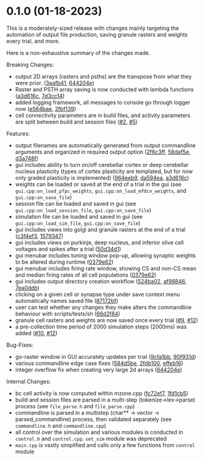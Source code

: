  # 0.1.0 (01-18-2023)

This is a moderately-sized release with changes mainly targeting the automation of output file production,
saving granule rasters and weights every trial, and more.

Here is a non-exhaustive summary of the changes made.

Breaking Changes:

- output 2D arrays (rasters and psths) are the transpose from what they were prior.
  ([3eafb41](https://github.com/gawdSim/CbmSim/commit/3eafb41), [644204e](https://github.com/gawdSim/CbmSim/commit/644204e))   
- Raster and PSTH array saving is now conducted with lambda functions ([a3d616c](https://github.com/gawdSim/CbmSim/commit/a3d616c),
  [7d3cc14](https://github.com/gawdSim/CbmSim/commit/7d3cc14))
- added logging framework, all messages to console go through logger now ([e564bae](https://github.com/gawdSim/CbmSim/commit/e564bae),
  [2fbf139](https://github.com/gawdSim/CbmSim/commit/2fbf139))
- cell connectivity parameters are in build files, and activity parameters are split between build and session files 
  ([#2](https://github.com/gawdSim/CbmSim/pull/2), [#5](https://github.com/gawdSim/CbmSim/pull/5))

Features:

- output filenames are automatically generated from output commandline arguments and organized in required output option
  ([2f6c3ff](https://github.com/gawdSim/CbmSim/commit/2f6c3ff), [58daf5e](https://github.com/gawdSim/CbmSim/commit/58daf5e),
   [d3a748f](https://github.com/gawdSim/CbmSim/commit/d3a748f))
- gui includes ability to turn on/off cerebellar cortex or deep cerebellar nucleus plasticity (types of cortex plasticity
  are templated, but for now only graded plasticity is implemented) ([964eeb9](https://github.com/gawdSim/CbmSim/commit/964eeb9),
  [da594ea](https://github.com/gawdSim/CbmSim/commit/da594ea), [a3d616c](https://github.com/gawdSim/CbmSim/commit/a3d616c))
- weights can be loaded or saved at the end of a trial in the gui (see `gui.cpp:on_load_pfpc_weights`, `gui.cpp:on_load_mfdcn_weights`,
  and `gui.cpp:on_save_file`)
- session file can be loaded and saved in gui (see `gui.cpp:on_load_session_file`, `gui.cpp:on_save_file`)
- simulation file can be loaded and saved in gui (see `gui.cpp:on_load_sim_file`, `gui.cpp:on_save_file`)
- gui includes views into golgi and granule rasters at the end of a trial ([c3f4ef3](https://github.com/gawdSim/CbmSim/commit/c3f4ef3),
  [1579347](https://github.com/gawdSim/CbmSim/commit/1579347))
- gui includes views on purkinje, deep nucleus, and inferior olive cell voltages and spikes after a trial
  ([50d34d1](https://github.com/gawdSim/CbmSim/commit/50d34d1))
- gui menubar includes tuning window pop-up, allowing synaptic weights to be altered during runtime
  ([0379e62](https://github.com/gawdSim/CbmSim/commit/0379e62))
- gui menubar includes firing rate window, showing CS and non-CS mean and median firing rates of all cell populations
  ([0379e62](https://github.com/gawdSim/CbmSim/commit/0379e62))
- gui includes output directory creation workflow ([524ba02](https://github.com/gawdSim/CbmSim/commit/524ba02),
  [af98846](https://github.com/gawdSim/CbmSim/commit/af98846), [7ea0ddb](https://github.com/gawdSim/CbmSim/commit/7ea0ddb))
- clicking on a given cell or synapse type under save context menu automatically names saved file
  ([87172bf](https://github.com/gawdSim/CbmSim/commit/87172bf))
- user can test whether any changes they make alters the commandline behaviour with scripts/tests/sh
  ([66d2f84](https://github.com/gawdSim/CbmSim/commit/66d2f84))
- granule cell rasters and weights are now saved once every trial ([#9](https://github.com/gawdSim/CbmSim/pull/9),
  [#12](https://github.com/gawdSim/CbmSim/pull/12))
- a pre-collection time period of 2000 simulation steps (2000ms) was added ([#10](https://github.com/gawdSim/CbmSim/pull/10),
  [#12](https://github.com/gawdSim/CbmSim/pull/12))

Bug-Fixes:

- go-raster window in GUI accurately updates per trial ([9cfa1bb](https://github.com/gawdSim/CbmSim/commit/9cfa1bb),
  [90f931d](https://github.com/gawdSim/CbmSim/commit/90f931d))
- various commandline edge case fixes ([584d5be](https://github.com/gawdSim/CbmSim/commit/584d5be),
  [2fdb100](https://github.com/gawdSim/CbmSim/commit/2fdb100), [effeb16](https://github.com/gawdSim/CbmSim/commit/effeb16))
- integer overflow fix when creating very large 2d arrays ([644204e](https://github.com/gawdSim/CbmSim/commit/644204e))

Internal Changes:

- bc cell activity is now computed within mzone.cpp ([fc72ef7](https://github.com/gawdSim/CbmSim/commit/fc72ef7),
  [1fd1cb5](https://github.com/gawdSim/CbmSim/commit/1fd1cb5))
- build and session files are parsed in a multi-step (tokenize->lex->parse) process (see `file_parse.h` and `file_parse.cpp`)
- commandline is parsed in a multistep (char** -> vector<string> -> parsed_commandline) process, then validated separately
  (see `commandline.h` and `commandline.cpp`)
- all control over the simulation and various modules is conducted in `control.h` and `control.cpp`. `set_sim` module was deprecated
- `main.cpp` is vastly simplified and calls only a few functions from `control` module
